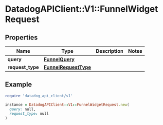 # DatadogAPIClient::V1::FunnelWidgetRequest

## Properties

| Name | Type | Description | Notes |
| ---- | ---- | ----------- | ----- |
| **query** | [**FunnelQuery**](FunnelQuery.md) |  |  |
| **request_type** | [**FunnelRequestType**](FunnelRequestType.md) |  |  |

## Example

```ruby
require 'datadog_api_client/v1'

instance = DatadogAPIClient::V1::FunnelWidgetRequest.new(
  query: null,
  request_type: null
)
```

